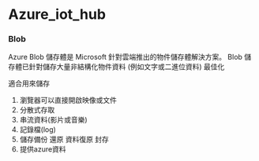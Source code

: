 ﻿# Azure_iot_hub

### Blob
Azure Blob 儲存體是 Microsoft 針對雲端推出的物件儲存體解決方案。 Blob 儲存體已針對儲存大量非結構化物件資料 (例如文字或二進位資料) 最佳化

適合用來儲存
1.	瀏覽器可以直接開啟映像或文件
2.	分散式存取
3.	串流資料(影片或音樂)
4.	記錄檔(log)
5.	儲存備份 還原 資料復原 封存
6.	提供azure資料
